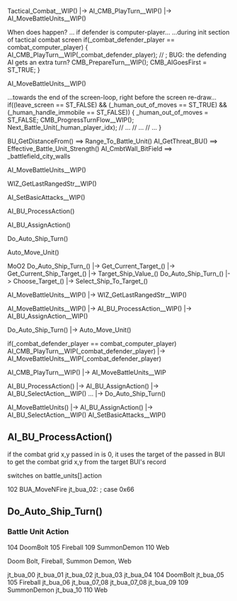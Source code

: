 





Tactical_Combat__WIP()
    |-> AI_CMB_PlayTurn__WIP()
        |-> AI_MoveBattleUnits__WIP()



When does happen?
...
if defender is computer-player...
...during init section of tactical combat screen
    if(_combat_defender_player == combat_computer_player)
    {
        AI_CMB_PlayTurn__WIP(_combat_defender_player);
        // ; BUG: the defending AI gets an extra turn?
        CMB_PrepareTurn__WIP();
        CMB_AIGoesFirst = ST_TRUE;
    }

AI_MoveBattleUnits__WIP()


...towards the end of the screen-loop, right before the screen re-draw...
    if((leave_screen == ST_FALSE) && (_human_out_of_moves == ST_TRUE) && (_human_handle_immobile == ST_FALSE))
    {
        _human_out_of_moves = ST_FALSE;
        CMB_ProgressTurnFlow__WIP();
        Next_Battle_Unit(_human_player_idx);
        // ...
        // ...
        // ...
    }



BU_GetDistanceFrom() ==> Range_To_Battle_Unit()
AI_GetThreat_BU() ==> Effective_Battle_Unit_Strength()
AI_CmbtWall_BitField ==> _battlefield_city_walls




AI_MoveBattleUnits__WIP()

WIZ_GetLastRangedStr__WIP()

AI_SetBasicAttacks__WIP()

AI_BU_ProcessAction()

AI_BU_AssignAction()

Do_Auto_Ship_Turn()

Auto_Move_Unit()



MoO2
Do_Auto_Ship_Turn_()
    |-> Get_Current_Target_()
        |-> Get_Current_Ship_Target_()
            |-> Target_Ship_Value_()
Do_Auto_Ship_Turn_()
    |-> Choose_Target_()
        |-> Select_Ship_To_Target_()



AI_MoveBattleUnits__WIP()
    |-> WIZ_GetLastRangedStr__WIP()

AI_MoveBattleUnits__WIP()
    |-> AI_BU_ProcessAction__WIP()
        |-> AI_BU_AssignAction__WIP()



Do_Auto_Ship_Turn()
    |-> Auto_Move_Unit()




if(_combat_defender_player == combat_computer_player)
    AI_CMB_PlayTurn__WIP(_combat_defender_player)
        |-> AI_MoveBattleUnits__WIP(_combat_defender_player)



AI_CMB_PlayTurn__WIP()
    |-> AI_MoveBattleUnits__WIP


AI_BU_ProcessAction()
    |-> AI_BU_AssignAction()
        |-> AI_BU_SelectAction__WIP()
    ...
    |-> Do_Auto_Ship_Turn()

AI_MoveBattleUnits()
    |-> AI_BU_AssignAction()
        |-> AI_BU_SelectAction__WIP()
AI_SetBasicAttacks__WIP()






## AI_BU_ProcessAction()

if the combat grid x,y passed in is 0, it uses the target of the passed in BUI to get the combat grid x,y from the target BUI's record

switches on battle_units[].action

102  BUA_MoveNFire
jt_bua_02:                              ; case 0x66





## Do_Auto_Ship_Turn()



### Battle Unit Action

104 DoomBolt
105 Fireball
109 SummonDemon
110 Web

Doom Bolt, Fireball, Summon Demon, Web

jt_bua_00
jt_bua_01
jt_bua_02
jt_bua_03
jt_bua_04       104 DoomBolt
jt_bua_05       105 Fireball
jt_bua_06
jt_bua_07_08
jt_bua_07_08
jt_bua_09       109 SummonDemon
jt_bua_10       110 Web
